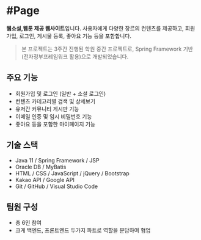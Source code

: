 # \#Page

**웹소설,웹툰 제공 웹사이트**입니다. 사용자에게 다양한 장르의 컨텐츠를 제공하고, 회원 가입, 로그인, 게시물 등록, 좋아요 기능 등을 포함합니다.

> 본 프로젝트는 3주간 진행된 학원 중간 프로젝트로, Spring Framework 기반(전자정부프레임워크 활용)으로 개발되었습니다.

## 주요 기능
- 회원가입 및 로그인 (일반 + 소셜 로그인)
- 컨텐츠 카테고리별 검색 및 상세보기
- 유저간 커뮤니티 게시판 기능
- 이메일 인증 및 임시 비밀번호 기능
- 좋아요 등을 포함한 마이페이지 기능

## 기술 스택
- Java 11 / Spring Framework / JSP
- Oracle DB / MyBatis
- HTML / CSS / JavaScript / jQuery / Bootstrap
- Kakao API / Google API
- Git / GitHub / Visual Studio Code

## 팀원 구성
- 총 6인 참여
- 크게 백엔드, 프론트엔드 두가지 파트로 역할을 분담하여 협업
